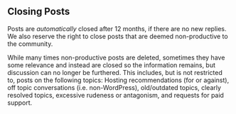 ## Closing Posts

Posts are *automatically* closed after 12 months, if there are no new replies. We also reserve the right to close posts that are deemed non-productive to the community.

While many times non-productive posts are deleted, sometimes they have some relevance and instead are closed so the information remains, but discussion can no longer be furthered. This includes, but is not restricted to, posts on the following topics: Hosting recommendations (for or against), off topic conversations (i.e. non-WordPress), old/outdated topics, clearly resolved topics, excessive rudeness or antagonism, and requests for paid support.